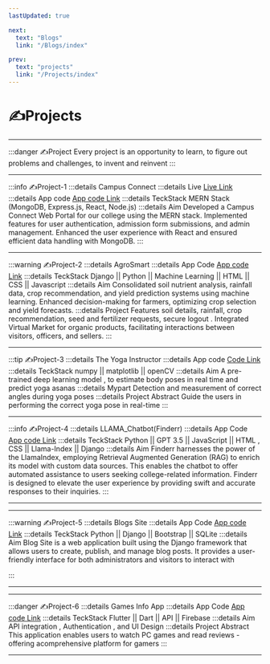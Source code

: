 ```yaml
---
lastUpdated: true

next:
  text: "Blogs"
  link: "/Blogs/index"

prev:
  text: "projects"
  link: "/Projects/index"
---
```


# ✍️Projects

<hr>

:::danger ✍️Project
Every project is an opportunity to learn, to figure out problems and challenges, to invent and reinvent
:::

<hr>

:::info ✍️Project-1
:::details Campus Connect
:::details Live
[Live Link](https://campus-connect-client-one.vercel.app/)
:::details App code
[App code Link](https://github.com/1-Sanchit-1?tab=repositories)
:::details TeckStack
MERN Stack (MongoDB, Express.js, React, Node.js)
:::details Aim
Developed a Campus Connect Web Portal for our college using the MERN stack. Implemented features for
user authentication, admission form submissions, and admin management. Enhanced the user experience with
React and ensured efficient data handling with MongoDB.
:::

<hr>

:::warning ✍️Project-2
:::details AgroSmart
:::details App Code
[App code Link](https://github.com/1-Sanchit-1/CROP-YIELD-PREDICTION)
:::details TeckStack
Django || Python || Machine Learning || HTML || CSS || Javascript
:::details Aim
Consolidated soil nutrient analysis, rainfall data, crop recommendation, and yield prediction systems using
machine learning. Enhanced decision-making for farmers, optimizing crop selection and yield forecasts.
:::details Project Features
soil details, rainfall, crop recommendation, seed and fertilizer requests, secure logout .
Integrated Virtual Market for organic products, facilitating interactions between visitors, officers, and sellers.
:::

<hr>

:::tip ✍️Project-3
:::details The Yoga Instructor
:::details App code
[Code Link](https://github.com/1-Sanchit-1/yoga_mentor)
:::details TeckStack
numpy || matplotlib || openCV
:::details Aim
A pre-trained deep learning model , to estimate body poses in real time and predict yoga asanas
:::details Mypart
Detection and measurement of correct angles during yoga poses
:::details Project Abstract
Guide the users in performing the correct yoga pose in real-time
:::

<hr>

:::info ✍️Project-4
:::details LLAMA_Chatbot(Finderr)
:::details App Code
[App code Link](https://github.com/1-Sanchit-1/LLAMA_Chatbot/tree/master)
:::details TeckStack
Python ||
GPT 3.5 ||
JavaScript ||
HTML , CSS ||
Llama-Index ||
Django
:::details Aim
Finderr harnesses the power of the LlamaIndex, employing Retrieval Augmented Generation (RAG) to enrich its model with custom data sources. This enables the chatbot to offer automated assistance to users seeking college-related information.
Finderr is designed to elevate the user experience by providing swift and accurate responses to their inquiries.
:::

<hr>

<hr>

:::warning ✍️Project-5
:::details Blogs Site
:::details App Code
[App code Link](https://github.com/1-Sanchit-1/Blogs)
:::details TeckStack
Python || Django || Bootstrap || SQLite
:::details Aim
Blog Site is a web application built using the Django framework that allows users to create, publish, and
manage blog posts. It provides a user-friendly interface for both administrators and visitors to interact with

:::

<hr>

<hr>

:::danger ✍️Project-6
:::details Games Info App
:::details App Code
[App code Link](https://github.com/1-Sanchit-1/Appophilia)
:::details TeckStack
Flutter || Dart || API || Firebase
:::details Aim
API integration , Authentication , and UI Design
:::details Project Abstract
This application enables users to watch PC games and read reviews
-offering acomprehensive platform for gamers
:::

<hr>
